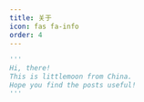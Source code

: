 ```yaml
---
title: 关于
icon: fas fa-info
order: 4
---
```



```python
'''
Hi, there!
This is littlemoon from China.
Hope you find the posts useful!
'''
```